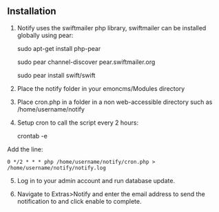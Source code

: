 ## Installation

1) Notify uses the swiftmailer php library, swiftmailer can be installed globally using pear:

    sudo apt-get install php-pear

    sudo pear channel-discover pear.swiftmailer.org
  
    sudo pear install swift/swift
    
2) Place the notify folder in your emoncms/Modules directory

3) Place cron.php in a folder in a non web-accessible directory such as /home/username/notify

4) Setup cron to call the script every 2 hours:

    crontab -e
    
Add the line:
    
    0 */2 * * * php /home/username/notify/cron.php > /home/username/notify/notify.log
    
5) Log in to your admin account and run database update. 

6) Navigate to Extras>Notify and enter the email address to send the notification to and click enable to complete.





